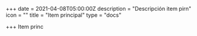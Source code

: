 +++
date = 2021-04-08T05:00:00Z
description = "Descripción item pirn"
icon = ""
title = "Item principal"
type = "docs"

+++
Item princ